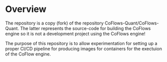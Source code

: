 # Overview

The repository is a copy (fork) of the repository CoFlows-Quant/CoFlows-Quant. The latter represents the source-code for building the CoFlows engine so it is not a development project using the CoFlows engine!

The purpose of this repository is to allow experimentation for setting up a proper CI/CD pipeline for producing images for containers for the exectuion of the CoFlow engine.
